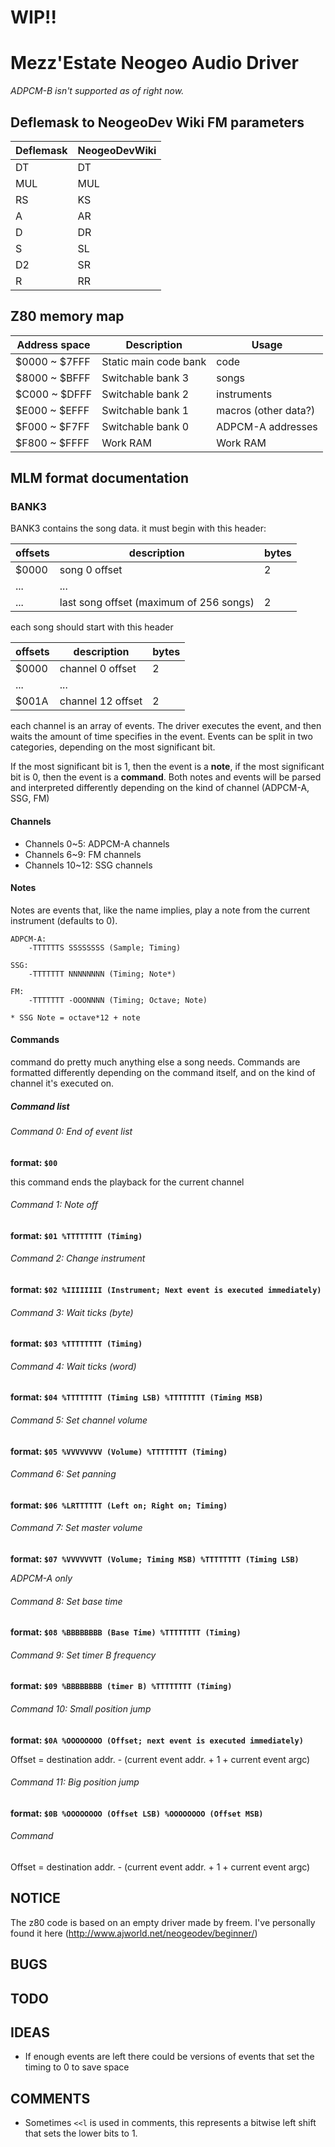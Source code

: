 # WIP!!

# Mezz'Estate Neogeo Audio Driver
*ADPCM-B isn't supported as of right now.*

## Deflemask to NeogeoDev Wiki FM parameters
Deflemask | NeogeoDevWiki
----------|--------------
DT        | DT
MUL       | MUL
RS        | KS
A         | AR
D         | DR
S         | SL
D2        | SR
R         | RR

## Z80 memory map
Address space | Description           | Usage
--------------|-----------------------|----------------------
$0000 ~ $7FFF | Static main code bank | code
$8000 ~ $BFFF | Switchable bank 3     | songs
$C000 ~ $DFFF | Switchable bank 2     | instruments
$E000 ~ $EFFF | Switchable bank 1     | macros (other data?)
$F000 ~ $F7FF | Switchable bank 0     | ADPCM-A addresses
$F800 ~ $FFFF | Work RAM              | Work RAM

## MLM format documentation

### BANK3
BANK3 contains the song data. it must begin with this header:

|offsets | description                             | bytes 
|--------|-----------------------------------------|-------
|$0000   | song 0 offset                           | 2
|...     | ...                                     | 
|...     | last song offset (maximum of 256 songs) | 2


each song should start with this header


offsets | description       | bytes
--------|-------------------|------ 
$0000   | channel 0 offset  | 2
...     | ...               |
$001A   | channel 12 offset | 2


each channel is an array of events. The driver executes the event, and then waits the amount of time specifies in the event.
Events can be split in two categories, depending on the most significant bit. 

If the most significant bit is 1, then the event is a **note**, if the most significant bit is 0, then the event is a **command**. Both notes and events will be parsed and interpreted differently depending on the kind of channel (ADPCM-A, SSG, FM)

#### Channels
* Channels 0~5: ADPCM-A channels
* Channels 6~9: FM channels
* Channels 10~12: SSG channels

#### Notes
Notes are events that, like the name implies, play a note from the current instrument (defaults to 0).

```
ADPCM-A:
	-TTTTTTS SSSSSSSS (Sample; Timing)

SSG:
	-TTTTTTT NNNNNNNN (Timing; Note*)

FM:
	-TTTTTTT -OOONNNN (Timing; Octave; Note)

* SSG Note = octave*12 + note
```

#### Commands
command do pretty much anything else a song needs. Commands are formatted differently depending on the command itself, and on the kind of channel it's executed on.

##### Command list

###### Command 0: End of event list
**format: `$00`**

this command ends the playback for the current channel

###### Command 1: Note off
**format: `$01 %TTTTTTTT (Timing)`**

###### Command 2: Change instrument
**format: `$02 %IIIIIIII (Instrument; Next event is executed immediately)`**

###### Command 3: Wait ticks (byte)
**format: `$03 %TTTTTTTT (Timing)`**

###### Command 4: Wait ticks (word)
**format: `$04 %TTTTTTTT (Timing LSB) %TTTTTTTT (Timing MSB)`**

###### Command 5: Set channel volume
**format: `$05 %VVVVVVVV (Volume) %TTTTTTTT (Timing)`**

###### Command 6: Set panning
**format: `$06 %LRTTTTTT (Left on; Right on; Timing)`**

###### Command 7: Set master volume
**format: `$07 %VVVVVVTT (Volume; Timing MSB) %TTTTTTTT (Timing LSB)`**

*ADPCM-A only*

###### Command 8: Set base time
**format: `$08 %BBBBBBBB (Base Time) %TTTTTTTT (Timing)`**

###### Command 9: Set timer B frequency
**format: `$09 %BBBBBBBB (timer B) %TTTTTTTT (Timing)`**

###### Command 10: Small position jump
**format: `$0A %OOOOOOOO (Offset; next event is executed immediately)`**

Offset = destination addr. - (current event addr. + 1 + current event argc)

###### Command 11: Big position jump
**format: `$0B %OOOOOOOO (Offset LSB) %OOOOOOOO (Offset MSB)`**

###### Command
Offset = destination addr. - (current event addr. + 1 + current event argc)

## NOTICE
The z80 code is based on an empty driver made by freem. I've personally found it here (http://www.ajworld.net/neogeodev/beginner/)

## BUGS

## TODO

## IDEAS
* If enough events are left there could be versions
of events that set the timing to 0 to save space

## COMMENTS
* Sometimes `<<l` is used in comments, this represents a bitwise left shift that sets the lower bits to 1.